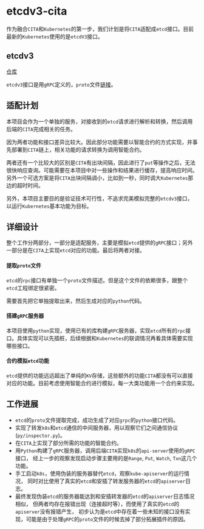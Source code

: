 # etcdv3-cita

作为融合`CITA`和`Kubernetes`的第一步，我们计划是将`CITA`适配成`etcd`接口。目前最新的`Kubernetes`使用的是`etcdV3`接口。

## etcdv3

[仓库](https://github.com/etcd-io/etcd)

`etcdv3`接口是用`gRPC`定义的，`proto`文件[链接](https://github.com/etcd-io/etcd/blob/master/etcdserver/etcdserverpb/rpc.proto)。

## 适配计划

本项目会作为一个单独的服务，对接收到的`etcd`请求进行解析和转换，然后调用后端的`CITA`完成相关的任务。

因为两者功能和接口差异比较大。因此部分功能需要以智能合约的方式实现，并事先部署到`CITA`链上，相关功能的请求转换为调用智能合约。

两者还有一个比较大的区别是`CITA`有出块间隔，因此进行了`put`等操作之后，无法很快响应查询。可能需要在本项目中对一些操作和结果进行缓存，提高响应时间。另外一个可选方案是将`CITA`出块间隔调小，比如到一秒，同时调大`Kubernetes`那边的超时时间。

另外，本项目主要目的是验证技术可行性，不追求完美模拟完整的`etcdv3`接口，以运行`Kubernetes`基本功能为目标。

## 详细设计

整个工作分两部分，一部分是适配服务，主要是模拟`etcd`提供的`gRPC`接口；另外一部分是在`CITA`上实现`etcd`对应的功能。最后将两者对接。

#### 提取`proto`文件

`etcd`的`rpc`接口有单独一个`proto`文件描述。但是这个文件的依赖很多，跟整个`etcd`工程绑定很紧密。

需要首先把它单独提取出来，然后生成对应的`python`代码。

#### 搭建`gRPC`服务器

本项目使用`python`实现，使用已有的库构建`gRPC`服务器，实现`etcd`所有的`rpc`接口。具体实现可以先插桩，后续根据和`Kubernetes`的联调情况再看具体需要实现哪些接口。

#### 合约模拟`etcd`功能

`etcd`提供的功能远远超出了单纯的`KV`存储，这些额外的功能`CITA`都没有可以直接对应的功能。目前考虑使用智能合约进行模拟，每一大类功能用一个合约来实现。


## 工作进展

- `etcd`的`proto`文件提取完成，成功生成了对应`grpc`的`python`接口代码。
- 实现了转发`k8s`和`etcd`通信的中间服务器，用以观察它们之间通信协议(`py/inspector.py`)。
- 在`CITA`上实现了部分所需的功能的智能合约。
- 用`Python`构建了`gRPC`服务器，调用后端`CITA`实现`k8s`的`api-server`使用的`gRPC`接口，
经上一步的观察发现启动步骤主要用的是`Range`, `Put`, `Watch`, `Txn`这几个功能。
- 手工启动`k8s`，使用伪装的服务器替代`etcd`，观察`kube-apiserver`的运行情况，
同时对比使用了真实的`etcd`和安插了转发服务器的`etcd`的`apiserver`日志。
- 最终发现伪装`etcd`的服务器能达到和安插转发器的`etcd`的`apiserver`日志情况相似，
但两者均存在报错出现（连接超时等），而使用了真实的`etcd`的`apiserver`没有报错产生，
初步认为是`etcd`中存在着一些未知的接口没有实现，可能是由于处理`gRPC`的`proto`文件的时候去掉了部分拓展插件的原因。
